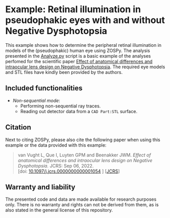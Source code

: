 # Example: Retinal illumination in pseudophakic eyes with and without Negative Dysphotopsia

This example shows how to determine the peripheral retinal illumination in models of the (pseudophakic) human eye using ZOSPy. The analysis presented in the [Analyze.py](Analyze.py) script is a basic example of the analyses perfomed for the scientific paper [Effect of anatomical differences and intraocular lens design on Negative Dysphotopsia](https://doi.org/10.1097/j.jcrs.0000000000001054). The required eye models and STL files have kindly been provided by the authors.

## Included functionalities

* _Non-sequential mode_:
  - Performing non-sequential ray traces.
  - Reading out detector data from a `CAD Part:STL` surface.

## Citation

Next to citing ZOSPy, please also cite the following paper when using this example or the data provided with this example:

> van Vught L, Que I, Luyten GPM and Beenakker JWM.
> _Effect of anatomical differences and intraocular lens design on Negative Dysphotopsia._
> JCRS: Sep 06, 2022.<br>
> [doi: [10.1097/j.jcrs.0000000000001054](https://doi.org/10.1097/j.jcrs.0000000000001054) ] [[JCRS](https://journals.lww.com/jcrs/Abstract/9900/Effect_of_anatomical_differences_and_intraocular.107.aspx)]

## Warranty and liability

The presented code and data are made available for research purposes only. There is no warranty and rights can not be 
derived from them, as is also stated in the general license of this repository.

